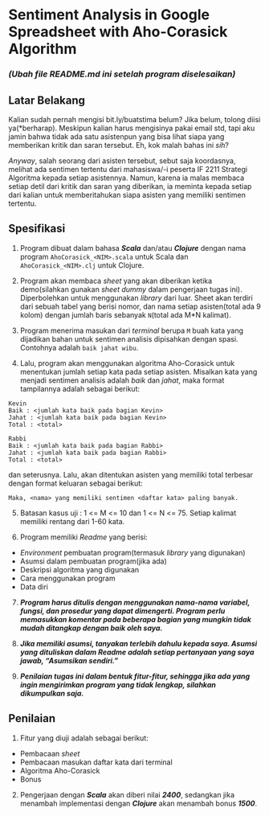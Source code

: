 # Sentiment Analysis in Google Spreadsheet with Aho-Corasick Algorithm
### **_(Ubah file README.md ini setelah program diselesaikan)_**

## Latar Belakang
Kalian sudah pernah mengisi bit.ly/buatstima belum? Jika belum, tolong diisi ya(\*berharap). Meskipun kalian harus mengisinya pakai email std, tapi aku jamin bahwa tidak ada satu asistenpun yang bisa lihat siapa yang memberikan kritik dan saran tersebut. Eh, kok malah bahas ini *sih*?  
  
*Anyway*, salah seorang dari asisten tersebut, sebut saja koordasnya, melihat ada sentimen tertentu dari mahasiswa/-i peserta IF 2211 Strategi Algoritma kepada setiap asistennya. Namun, karena ia malas membaca setiap detil dari kritik dan saran yang diberikan, ia meminta kepada setiap dari kalian untuk memberitahukan siapa asisten yang memiliki sentimen tertentu.

## Spesifikasi
1. Program dibuat dalam bahasa **_Scala_** dan/atau **_Clojure_** dengan nama program ```AhoCorasick_<NIM>.scala``` untuk Scala dan ```AhoCorasick_<NIM>.clj``` untuk Clojure.  
  
2. Program akan membaca *sheet* yang akan diberikan ketika demo(silahkan gunakan *sheet dummy* dalam pengerjaan tugas ini). Diperbolehkan untuk menggunakan *library* dari luar. Sheet akan terdiri dari sebuah tabel yang berisi nomor, dan nama setiap asisten(total ada 9 kolom) dengan jumlah baris sebanyak ```N```(total ada M\*N kalimat).
  
3. Program menerima masukan dari *terminal* berupa ```M``` buah kata yang dijadikan bahan untuk sentimen analisis dipisahkan dengan spasi. Contohnya adalah ```baik jahat wibu```. 
  
4. Lalu, program akan menggunakan algoritma Aho-Corasick untuk menentukan jumlah setiap kata pada setiap asisten. Misalkan kata yang menjadi sentimen analisis adalah *baik* dan *jahat*, maka format tampilannya adalah sebagai berikut:
```
Kevin  
Baik : <jumlah kata baik pada bagian Kevin>  
Jahat : <jumlah kata baik pada bagian Kevin>  
Total : <total>  
  
Rabbi  
Baik : <jumlah kata baik pada bagian Rabbi>  
Jahat : <jumlah kata baik pada bagian Rabbi>  
Total : <total>  
```  
dan seterusnya. Lalu, akan ditentukan asisten yang memiliki total terbesar dengan format keluaran sebagai berikut:  
```  
Maka, <nama> yang memiliki sentimen <daftar kata> paling banyak.  
```  
5. Batasan kasus uji : 1 <= M <= 10 dan 1 <= N <= 75. Setiap kalimat memiliki rentang dari 1-60 kata.
  
6.	Program memiliki *Readme* yang berisi:
- *Environment* pembuatan program(termasuk *library* yang digunakan)
- Asumsi dalam pembuatan program(jika ada)
- Deskripsi algoritma yang digunakan
- Cara menggunakan program
- Data diri
  
7. **_Program harus ditulis dengan menggunakan nama-nama variabel, fungsi, dan prosedur yang dapat dimengerti. Program perlu memasukkan komentar pada beberapa bagian yang mungkin tidak mudah ditangkap dengan baik oleh saya._**  
  
8. **_Jika memiliki asumsi, tanyakan terlebih dahulu kepada saya. Asumsi yang dituliskan dalam *Readme* adalah setiap pertanyaan yang saya jawab, “Asumsikan sendiri.”_**  
  
9. **_Penilaian tugas ini dalam bentuk fitur-fitur, sehingga jika ada yang ingin mengirimkan program yang tidak lengkap, silahkan dikumpulkan saja._**  
 

## Penilaian
1. Fitur yang diuji adalah sebagai berikut:
- Pembacaan *sheet*
- Pembacaan masukan daftar kata dari terminal
- Algoritma Aho-Corasick
- Bonus
  
2. Pengerjaan dengan **_Scala_** akan diberi nilai **_2400_**, sedangkan jika menambah implementasi dengan **_Clojure_** akan menambah bonus **_1500_**.
